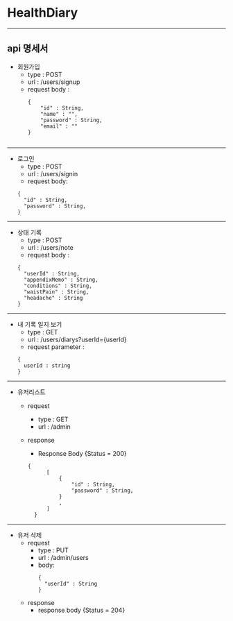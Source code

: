 # HealthDiary

---
## api 명세서

- 회원가입
  - type : POST   
  - url : /users/signup
  - request body :
    ````
    {
        "id" : String,
        "name" : "",
        "password" : String,
        "email" : ""
    }
   
---
- 로그인 
  - type : POST
  - url : /users/signin
  - request body:
  ````
  {
    "id" : String,
    "password" : String,
  }
  ````
---
- 상태 기록
  - type : POST
  - url : /users/note
  - request body :
  ````
  {
    "userId" : String,
    "appendixMemo" : String,
    "conditions" : String,
    "waistPain" : String,
    "headache" : String
  }
  
  ````


---
- 내 기록 일지 보기
  - type : GET
  - url : /users/diarys?userId={userId}
  - request parameter :
  ````
  {
    userId : string
  }
  
  ````
---
- 유저리스트
  - request
    - type : GET
    - url : /admin
    

  - response
    - Response Body {Status = 200}
    ````
    {
          [
              {
                  "id" : String,
                  "password" : String,
              }
              ,
          ]
      }
    ````
---
- 유저 삭제
  - request
    - type : PUT
    - url : /admin/users
    - body:
      ````
      {
        "userId" : String
      }
      ````
  - response
    - response body {Status = 204}
    
